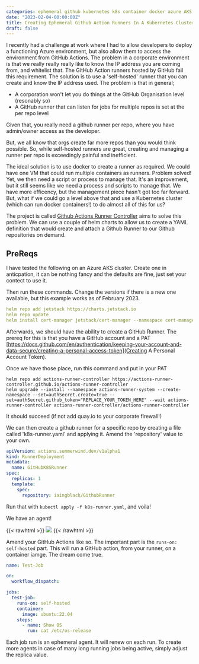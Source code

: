 ```yaml
---
categories: ephemeral github kubernetes k8s container docker azure AKS
date: "2023-02-04-00:00:00Z"
title: Creating Ephemeral Github Action Runners In A Kubernetes Cluster
draft: false
---
```


I recently had a challenge at work where I had to allow developers to deploy a functioning Azure environment, but also allow them to access the environment from GitHub Actions. The problem in a corporate environment is that we really really really like to know the IP address you are coming from, and whitelist that. The GitHub Action runners hosted by GitHub fail this requirement. The solution is to use a 'self-hosted' runner that you can create and know the IP address used. The problem is that in general;
 - A corporation won't let you do things at the GitHub Organisation level (resonably so)
 - A GitHub runner that can listen for jobs for multiple repos is set at the per repo level 
 
Given that, you really need a github runner per repo, where you have admin/owner access as the developer.

But, we all know that orgs create far more repos than you would think possible. So, while self-hosted runners are great, creating and managing a runner per repo is exceedingly painful and inefficient.

The ideal solution is to use docker to create a runner as required. We could have one VM that could run multiple containers as runners. Problem solved! Yet, we then need a script or process to manage that. It's an improvement, but it still seems like we need a process and scripts to manage that. We have more efficency, but the management piece hasn't got too far forward. But, what if we could go a level above that and use a Kubernetes cluster (which can run docker containers!) to do almost all of this for us?

The project is called [Github Actions Runner Controller](https://github.com/actions/actions-runner-controller) aims to solve this problem. We can use a couple of helm charts to allow us to create a YAML definition that would create and attach a Github Runner to our Github repositories on demand.

## PreReqs

I have tested the following on an Azure AKS cluster. Create one in anticpation, it can be nothing fancy and the defaults are fine, just set your contect to use it.

Then run these commands. Change the versions if there is a new one available, but this example works as of February 2023.

```yaml
helm repo add jetstack https://charts.jetstack.io
helm repo update
helm install cert-manager jetstack/cert-manager --namespace cert-manager --create-namespace --version v1.11.0 --set installCRDs=true
```

Afterwards, we should have the ability to create a GitHub Runner. The prereq for this is that you have a GitHub account and a PAT [https://docs.github.com/en/authentication/keeping-your-account-and-data-secure/creating-a-personal-access-token](Creating A Personal Account Token).

Once we have those place, run this command and put in your PAT

```azure
helm repo add actions-runner-controller https://actions-runner-controller.github.io/actions-runner-controller
helm upgrade --install --namespace actions-runner-system --create-namespace --set=authSecret.create=true --set=authSecret.github_token="REPLACE_YOUR_TOKEN_HERE" --wait actions-runner-controller actions-runner-controller/actions-runner-controller
```

It should succeed (if not add quay.io to your corporate firewall!)

We can then create a github runner for a specific repo by creating a file called 'k8s-runner.yaml' and applying it. Amend the 'repository' value to your own.

```yaml
apiVersion: actions.summerwind.dev/v1alpha1
kind: RunnerDeployment
metadata:
  name: GitHubK8SRunner
spec:
  replicas: 1
  template:
    spec:
      repository: iaingblack/GithubRunner
```

Run that with `kubectl apply -f k8s-runner.yaml`, and voila!

We have an agent!

{{< rawhtml >}}
<a data-fancybox="gallery" href="/assets/images/2023/2023-02-04-Creating-Github-Runners-in-a-Kubernetes-Cluster/github-runner-created.png"><img src="/assets/images/2023/Creating-Github-Runners-in-a-Kubernetes-Cluster/github-runner-created.png"></a>
{{< /rawhtml >}}


Amend your GitHub Actions like so. The important part is the `runs-on: self-hosted` part. This will run a GitHub action, from your runner, on a container iamge. The dream come true. 

```yaml
name: Test-Job

on:
  workflow_dispatch:

jobs:
  test-job:
    runs-on: self-hosted
    container:
      image: ubuntu:22.04
    steps:
      - name: Show OS
        run: cat /etc/os-release
```

Each job run is an ephemeral agent. It will renew on each run. To create more agents in case of many long running jobs being active, simply adjust the replica value.